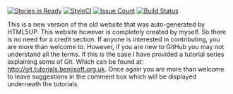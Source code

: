 [![Stories in Ready](https://badge.waffle.io/benjisoft/BenjiSoft-Website.png?label=ready&title=Ready)](https://waffle.io/benjisoft/BenjiSoft-Website)
[![StyleCI](https://styleci.io/repos/55439514/shield)](https://styleci.io/repos/55439514)   [![Issue Count](https://codeclimate.com/github/benjisoft/BenjiSoft-Website/badges/issue_count.svg)](https://codeclimate.com/github/benjisoft/BenjiSoft-Website)
[![Build Status](https://travis-ci.org/benjisoft/BenjiSoft-Website.svg?branch=master)](https://travis-ci.org/benjisoft/BenjiSoft-Website)

This is a new version of the old website that was auto-generated by HTML5UP. This website however is completely created by myself. So there is no need for a credit section. If anyone is interested in contributing, you are more than welcome to. However, if you are new to GitHub you may not understand all the terms. If this is the case I have provided a tutorial series explaining some of Git. Which can be found at: http://git.tutorials.benjisoft.org.uk. Once again you are more than welcome to leave suggestions in the comment box which will be displayed underneath the tutorials.

